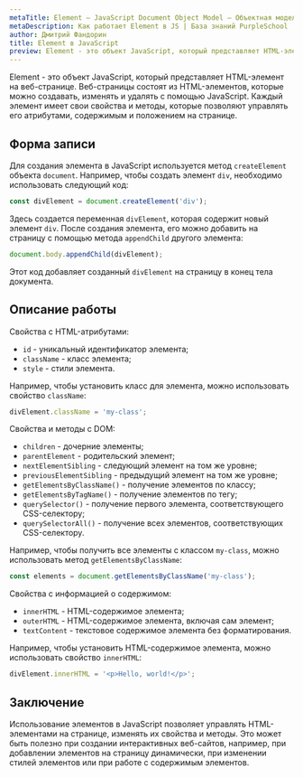 ```yaml
---
metaTitle: Element – JavaScript Document Object Model – Объектная модель документа
metaDescription: Как работает Element в JS | База знаний PurpleSchool
author: Дмитрий Фандорин
title: Element в JavaScript
preview: Element - это объект JavaScript, который представляет HTML-элемент на веб-странице...
---
```


Element - это объект JavaScript, который представляет HTML-элемент на веб-странице. Веб-страницы состоят из HTML-элементов, которые можно создавать, изменять и удалять с помощью JavaScript. Каждый элемент имеет свои свойства и методы, которые позволяют управлять его атрибутами, содержимым и положением на странице. 

## Форма записи

Для создания элемента в JavaScript используется метод `createElement` объекта `document`. Например, чтобы создать элемент `div`, необходимо использовать следующий код:

```javascript
const divElement = document.createElement('div');
```

Здесь создается переменная `divElement`, которая содержит новый элемент `div`. После создания элемента, его можно добавить на страницу с помощью метода `appendChild` другого элемента:

```javascript
document.body.appendChild(divElement);
```

Этот код добавляет созданный `divElement` на страницу в конец тела документа.

## Описание работы

Свойства с HTML-атрибутами:
- `id` - уникальный идентификатор элемента;
- `className` - класс элемента;
- `style` - стили элемента.

Например, чтобы установить класс для элемента, можно использовать свойство `className`:

```javascript
divElement.className = 'my-class';
```

Свойства и методы с DOM:
- `children` - дочерние элементы;
- `parentElement` - родительский элемент;
- `nextElementSibling` - следующий элемент на том же уровне;
- `previousElementSibling` - предыдущий элемент на том же уровне;
- `getElementsByClassName()` - получение элементов по классу;
- `getElementsByTagName()` - получение элементов по тегу;
- `querySelector()` - получение первого элемента, соответствующего CSS-селектору;
- `querySelectorAll()` - получение всех элементов, соответствующих CSS-селектору.

Например, чтобы получить все элементы с классом `my-class`, можно использовать метод `getElementsByClassName`:

```javascript
const elements = document.getElementsByClassName('my-class');
```

Свойства с информацией о содержимом:
- `innerHTML` - HTML-содержимое элемента;
- `outerHTML` - HTML-содержимое элемента, включая сам элемент;
- `textContent` - текстовое содержимое элемента без форматирования.

Например, чтобы установить HTML-содержимое элемента, можно использовать свойство `innerHTML`:

```javascript
divElement.innerHTML = '<p>Hello, world!</p>';
```

## Заключение

Использование элементов в JavaScript позволяет управлять HTML-элементами на странице, изменять их свойства и методы. Это может быть полезно при создании интерактивных веб-сайтов, например, при добавлении элементов на страницу динамически, при изменении стилей элементов или при работе с содержимым элементов.
